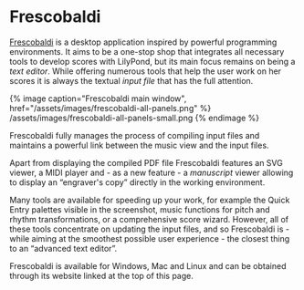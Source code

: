 # Frescobaldi

[Frescobaldi](http://frescobaldi.org) is a desktop application inspired by
powerful programming environments.  It aims to be a one-stop shop that
integrates all necessary tools to develop scores with LilyPond, but its main
focus remains on being a *text editor*.  While offering numerous tools that help
the user work on her scores it is always the textual *input file* that has the
full attention.

{% image
    caption="Frescobaldi main window",
    href="/assets/images/frescobaldi-all-panels.png" %}
  /assets/images/frescobaldi-all-panels-small.png
{% endimage %}

Frescobaldi fully manages the process of compiling input files and maintains a
powerful link between the music view and the input files.

Apart from displaying the compiled PDF file Frescobaldi features an SVG viewer,
a MIDI player and - as a new feature - a *manuscript* viewer allowing to display
an “engraver's copy” directly in the working environment.

Many tools are available for speeding up your work, for example the Quick Entry
palettes visible in the screenshot, music functions for pitch and rhythm
transformations, or a comprehensive score wizard.  However, all of these tools
concentrate on updating the input files, and so Frescobaldi is - while aiming at
the smoothest possible user experience - the closest thing to an “advanced text
editor”.

Frescobaldi is available for Windows, Mac and Linux and can be obtained through
its website linked at the top of this page.
